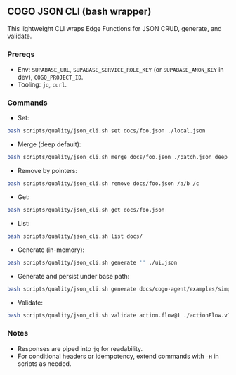 ## COGO JSON CLI (bash wrapper)

This lightweight CLI wraps Edge Functions for JSON CRUD, generate, and validate.

### Prereqs
- Env: `SUPABASE_URL`, `SUPABASE_SERVICE_ROLE_KEY` (or `SUPABASE_ANON_KEY` in dev), `COGO_PROJECT_ID`.
- Tooling: `jq`, `curl`.

### Commands
- Set:
```bash
bash scripts/quality/json_cli.sh set docs/foo.json ./local.json
```
- Merge (deep default):
```bash
bash scripts/quality/json_cli.sh merge docs/foo.json ./patch.json deep
```
- Remove by pointers:
```bash
bash scripts/quality/json_cli.sh remove docs/foo.json /a/b /c
```
- Get:
```bash
bash scripts/quality/json_cli.sh get docs/foo.json
```
- List:
```bash
bash scripts/quality/json_cli.sh list docs/
```
- Generate (in-memory):
```bash
bash scripts/quality/json_cli.sh generate '' ./ui.json
```
- Generate and persist under base path:
```bash
bash scripts/quality/json_cli.sh generate docs/cogo-agent/examples/simple-screen ./ui.json --persist
```
- Validate:
```bash
bash scripts/quality/json_cli.sh validate action.flow@1 ./actionFlow.v1.expanded.json
```

### Notes
- Responses are piped into `jq` for readability.
- For conditional headers or idempotency, extend commands with `-H` in scripts as needed.
